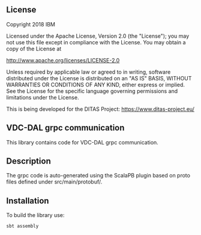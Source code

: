 ## License
Copyright 2018 IBM

Licensed under the Apache License, Version 2.0 (the "License"); you may not
use this file except in compliance with the License. You may obtain a copy of
the License at

http://www.apache.org/licenses/LICENSE-2.0

Unless required by applicable law or agreed to in writing, software
distributed under the License is distributed on an "AS IS" BASIS, WITHOUT
WARRANTIES OR CONDITIONS OF ANY KIND, either express or implied. See the
License for the specific language governing permissions and limitations under
the License.

This is being developed for the DITAS Project: https://www.ditas-project.eu/

## VDC-DAL grpc communication

This library contains code for VDC-DAL grpc communication. 

## Description

The grpc code is auto-generated using the ScalaPB plugin based on proto files defined under src/main/protobuf/.

## Installation

To build the library use:

```
sbt assembly
```
